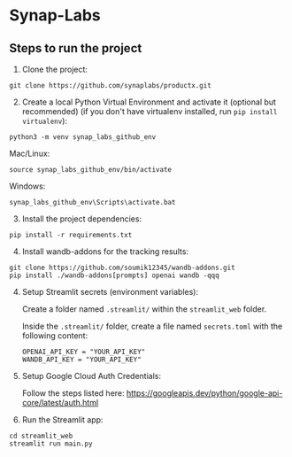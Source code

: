 # Synap-Labs

## Steps to run the project

1. Clone the project: 
```
git clone https://github.com/synaplabs/productx.git
```

2. Create a local Python Virtual Environment and activate it (optional but recommended) (if you don't have virtualenv installed, run `pip install virtualenv`): 
```
python3 -m venv synap_labs_github_env
```
Mac/Linux:
```
source synap_labs_github_env/bin/activate
```
Windows:
```
synap_labs_github_env\Scripts\activate.bat
```

3. Install the project dependencies: 
```
pip install -r requirements.txt
```

4. Install wandb-addons for the tracking results:
```
git clone https://github.com/soumik12345/wandb-addons.git
pip install ./wandb-addons[prompts] openai wandb -qqq
```

4. Setup Streamlit secrets (environment variables):
    
    Create a folder named `.streamlit/` within the `streamlit_web` folder.

    Inside the `.streamlit/` folder, create a file named `secrets.toml` with the following content:
    ```
    OPENAI_API_KEY = "YOUR_API_KEY"
    WANDB_API_KEY = "YOUR_API_KEY" 
    ```

5. Setup Google Cloud Auth Credentials:
    
    Follow the steps listed here: https://googleapis.dev/python/google-api-core/latest/auth.html

6. Run the Streamlit app:
```
cd streamlit_web
streamlit run main.py
```
